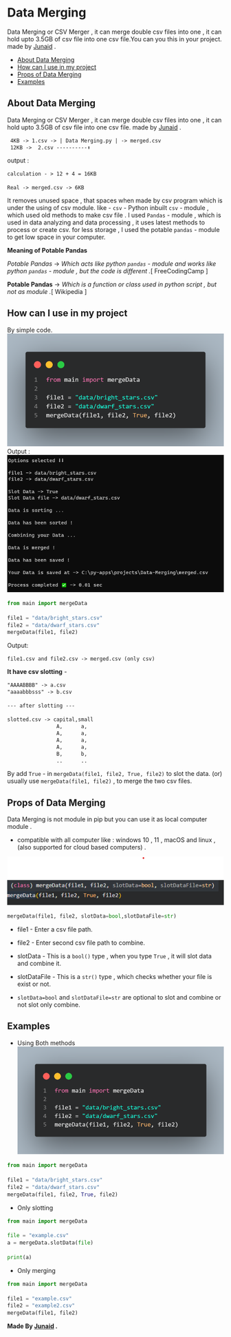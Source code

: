 # Data Merging

Data Merging or CSV Merger , it can merge double csv files into one , it can hold upto 3.5GB of csv file into one csv file.You can you this in your project. made by [Junaid](https://abujuni.dev) .

- [About Data Merging](#about-data-merging)
- [How can I use in my project](#how-can-i-use-in-my-project)
- [Props of Data Merging](#props-of-data-merging)
- [Examples](#examples)

## About Data Merging

Data Merging or CSV Merger , it can merge double csv files into one , it can hold upto 3.5GB of csv file into one csv file. made by [Junaid](https://abujuni.dev) .

```console
 4KB -> 1.csv -> | Data Merging.py | -> merged.csv
 12KB ->  2.csv ----------⬆
```

output :

```console
calculation - > 12 + 4 = 16KB

Real -> merged.csv -> 6KB
```

It removes unused space , that spaces when made by csv program which is under the using of csv module.
like - `csv` - Python inbuilt `csv` - module , which used old methods to make csv file .
I used `Pandas` - module , which is used in data analyzing and data processing , it uses latest methods to process or create csv.
for less storage , I used the potable `pandas` - module to get low space in your computer.

**Meaning of Potable Pandas**

_Potable Pandas_ -> _Which acts like python `pandas` - module and works like python `pandas` - module , but the code is different ._[ FreeCodingCamp ]

**Potable Pandas** -> _Which is a function or class used in python script , but not as module ._[ Wikipedia ]

## How can I use in my project

By simple code.
![demo](img/code.png)
Output :
![demo](img/demo.png)

```python
from main import mergeData

file1 = "data/bright_stars.csv"
file2 = "data/dwarf_stars.csv"
mergeData(file1, file2)
```

Output:

```console
file1.csv and file2.csv -> merged.csv (only csv)
```

**It have csv slotting** -

```console
"AAAABBBB" -> a.csv
"aaaabbbsss" -> b.csv

--- after slotting ---

slotted.csv -> capital,small
                A,      a,
                A,      a,
                A,      a,
                A,      a,
                B,      b,
                ..      ..
```

By add `True` - in `mergeData(file1, file2, True, file2)` to slot the data.
(or) usually use `mergeData(file1, file2)` , to merge the two csv files.

## Props of Data Merging

Data Merging is not module in pip but you can use it as local computer module .

- compatible with all computer like : windows 10 , 11 , macOS and linux , (also supported for cloud based computers) .

![alt](img/Demo2.png)

```python
mergeData(file1, file2, slotData=bool,slotDataFile=str)
```

- file1 - Enter a csv file path.
- file2 - Enter second csv file path to combine.
- slotData - This is a `bool()` type , when you type `True` , it will slot data and combine it.
- slotDataFile - This is a `str()` type , which checks whether your file is exist or not.

- `slotData=bool` and `slotDataFile=str` are optional to slot and combine or not slot only combine.

## Examples

- Using Both methods
  ![alt](./img/code.png)

```python
from main import mergeData

file1 = "data/bright_stars.csv"
file2 = "data/dwarf_stars.csv"
mergeData(file1, file2, True, file2)

```

- Only slotting

```python
from main import mergeData

file = "example.csv"
a = mergeData.slotData(file)

print(a)

```

- Only merging

```python
from main import mergeData

file1 = "example.csv"
file2 = "example2.csv"
mergeData(file1, file2)

```

**Made By [Junaid](https://abujuni.dev) .**
